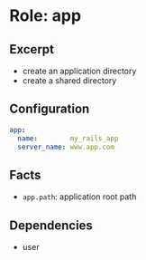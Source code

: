 Role: app
=========

Excerpt
-------

- create an application directory
- create a shared directory


Configuration
-------------

```yaml
app:
  name:        my_rails_app
  server_name: www.app.com
```


Facts
-----

- `app.path`: application root path


Dependencies
------------

- user

